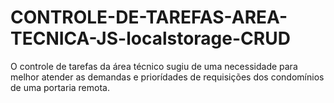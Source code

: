 # CONTROLE-DE-TAREFAS-AREA-TECNICA-JS-localstorage-CRUD
O controle de tarefas da área técnico sugiu de uma necessidade para melhor atender as demandas e priorídades de requisições dos condomínios de uma portaria remota.
